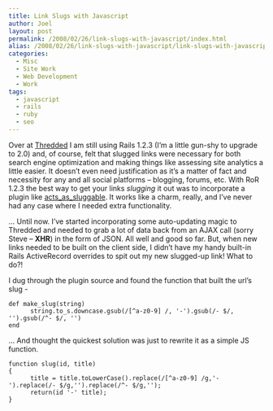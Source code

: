 ```yaml
---
title: Link Slugs with Javascript
author: Joel
layout: post
permalink: /2008/02/26/link-slugs-with-javascript/index.html
alias: /2008/02/26/link-slugs-with-javascript/link-slugs-with-javascript
categories:
  - Misc
  - Site Work
  - Web Development
  - Work
tags:
  - javascript
  - rails
  - ruby
  - seo
---
```


Over at [Thredded][1] I am still using Rails 1.2.3 (I’m a little gun-shy to upgrade to 2.0) and, of course, felt that slugged links were necessary for both search engine optimization and making things like assessing site analytics a little easier. It doesn’t even need justification as it’s a matter of fact and necessity for any and all social platforms – blogging, forums, etc. With RoR 1.2.3 the best way to get your links *slugging* it out was to incorporate a plugin like [acts\_as\_sluggable][2]. It works like a charm, really, and I’ve never had any case where I needed extra functionality.

 [1]: https://thredded.com
 [2]: https://tore.darell.no/pages/acts_as_sluggable

… Until now. I’ve started incorporating some auto-updating magic to Thredded and needed to grab a lot of data back from an AJAX call (sorry Steve – **XHR**) in the form of JSON. All well and good so far. But, when new links needed to be built on the client side, I didn’t have my handy built-in Rails ActiveRecord overrides to spit out my new slugged-up link! What to do?!

I dug through the plugin source and found the function that built the url’s slug -

    def make_slug(string)
          string.to_s.downcase.gsub(/[^a-z0-9] /, '-').gsub(/- $/, '').gsub(/^- $/, '')
    end

… And thought the quickest solution was just to rewrite it as a simple JS function.

    function slug(id, title)
    {
          title = title.toLowerCase().replace(/[^a-z0-9] /g,'-').replace(/- $/g,'').replace(/^- $/g,'');
          return(id '-' title);
    }
